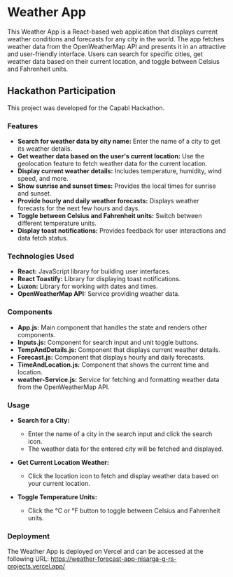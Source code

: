 # Weather App

This Weather App is a React-based web application that displays current weather conditions and forecasts for any city in the world. The app fetches weather data from the OpenWeatherMap API and presents it in an attractive and user-friendly interface. Users can search for specific cities, get weather data based on their current location, and toggle between Celsius and Fahrenheit units.

## Hackathon Participation

This project was developed for the Capabl Hackathon.


### Features

- **Search for weather data by city name:** Enter the name of a city to get its weather details.
- **Get weather data based on the user's current location:** Use the geolocation feature to fetch weather data for the current location.
- **Display current weather details:** Includes temperature, humidity, wind speed, and more.
- **Show sunrise and sunset times:** Provides the local times for sunrise and sunset.
- **Provide hourly and daily weather forecasts:** Displays weather forecasts for the next few hours and days.
- **Toggle between Celsius and Fahrenheit units:** Switch between different temperature units.
- **Display toast notifications:** Provides feedback for user interactions and data fetch status.

### Technologies Used

- **React:** JavaScript library for building user interfaces.
- **React Toastify:** Library for displaying toast notifications.
- **Luxon:** Library for working with dates and times.
- **OpenWeatherMap API:** Service providing weather data.

### Components

- **App.js:** Main component that handles the state and renders other components.
- **Inputs.js:** Component for search input and unit toggle buttons.
- **TempAndDetails.js:** Component that displays current weather details.
- **Forecast.js:** Component that displays hourly and daily forecasts.
- **TimeAndLocation.js:** Component that shows the current time and location.
- **weather-Service.js:** Service for fetching and formatting weather data from the OpenWeatherMap API.

### Usage

- **Search for a City:**
  - Enter the name of a city in the search input and click the search icon.
  - The weather data for the entered city will be fetched and displayed.

- **Get Current Location Weather:**
  - Click the location icon to fetch and display weather data based on your current location.

- **Toggle Temperature Units:**
  - Click the °C or °F button to toggle between Celsius and Fahrenheit units.

### Deployment

The Weather App is deployed on Vercel and can be accessed at the following URL: https://weather-forecast-app-nisarga-g-rs-projects.vercel.app/

 
